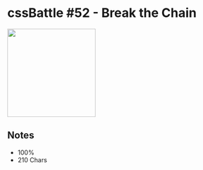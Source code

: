 # cssBattle \#52 - Break the Chain

<img src="https://cssbattle.dev/targets/52@2x.png" width="200">

## Notes

- 100%
- 210 Chars

